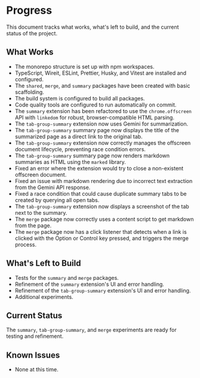 # Progress

This document tracks what works, what's left to build, and the current status of the project.

## What Works

- The monorepo structure is set up with npm workspaces.
- TypeScript, Wireit, ESLint, Prettier, Husky, and Vitest are installed and configured.
- The `shared`, `merge`, and `summary` packages have been created with basic scaffolding.
- The build system is configured to build all packages.
- Code quality tools are configured to run automatically on commit.
- The `summary` extension has been refactored to use the `chrome.offscreen` API with `linkedom` for robust, browser-compatible HTML parsing.
- The `tab-group-summary` extension now uses Gemini for summarization.
- The `tab-group-summary` summary page now displays the title of the summarized page as a direct link to the original tab.
- The `tab-group-summary` extension now correctly manages the offscreen document lifecycle, preventing race condition errors.
- The `tab-group-summary` summary page now renders markdown summaries as HTML using the `marked` library.
- Fixed an error where the extension would try to close a non-existent offscreen document.
- Fixed an issue with markdown rendering due to incorrect text extraction from the Gemini API response.
- Fixed a race condition that could cause duplicate summary tabs to be created by querying all open tabs.
- The `tab-group-summary` extension now displays a screenshot of the tab next to the summary.
- The `merge` package now correctly uses a content script to get markdown from the page.
- The `merge` package now has a click listener that detects when a link is clicked with the Option or Control key pressed, and triggers the merge process.

## What's Left to Build

- Tests for the `summary` and `merge` packages.
- Refinement of the `summary` extension's UI and error handling.
- Refinement of the `tab-group-summary` extension's UI and error handling.
- Additional experiments.

## Current Status

The `summary`, `tab-group-summary`, and `merge` experiments are ready for testing and refinement.

## Known Issues

- None at this time.
